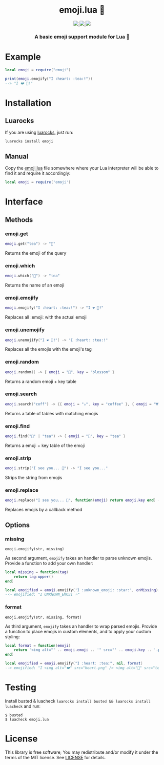 <h1 align=center>emoji.lua 💬</h1>

<p align="center">
    <a href="https://travis-ci.org/kitsunies/emoji.lua"> <img src="https://travis-ci.org/kitsunies/emoji.lua.svg?branch=v2"> </a>
    <a href="https://codecov.io/gh/kitsunies/emoji.lua/branch/v2/"> <img src="https://codecov.io/gh/kitsunies/emoji.lua/branch/v2/graph/badge.svg"> </a>
    <a href="https://github.com/kitsunies/emoji.lua/releases/latest"> <img src="https://img.shields.io/github/v/release/kitsunies/emoji.lua"> </a>
</p>

<h3 align=center>A basic emoji support module for Lua 🌙</h3>

# Example

```lua
local emoji = require("emoji")

print(emoji.emojify("I :heart: :tea:!"))
--> "I ❤️ 🍵!"
```

# Installation

## Luarocks

If you are using [luarocks](https://luarocks.org), just run:

```
luarocks install emoji
```

## Manual

Copy the [emoji.lua](emoji.lua) file somewhere where your Lua interpreter will be able to find it and require it accordingly:

```lua
local emoji = require('emoji')
```

# Interface

## Methods

### emoji.get

```lua
emoji.get("tea") -> "🍵"
```

Returns the emoji of the query

### emoji.which

```lua
emoji.which("🍵") -> "tea"
```

Returns the name of an emoji

### emoji.emojify

```lua
emoji.emojify("I :heart: :tea:!") -> "I ❤️ 🍵!"
```

Replaces all :emoji: with the actual emoji

### emoji.unemojify

```lua
emoji.unemojify("I ❤️ 🍵!") -> "I :heart: :tea:!"
```

Replaces all the emojis with the emoji's tag

### emoji.random

```lua
emoji.random() -> { emoji = "🌼", key = "blossom" }
```

Returns a random emoji + key table

### emoji.search

```lua
emoji.search("coff") -> {{ emoji = "☕️", key = "coffee" }, { emoji = "⚰", key = "coffin" }}
```

Returns a table of tables with matching emojis

### emoji.find

```lua
emoji.find("🍵" | "tea") -> { emoji = "🍵", key = "tea" }
```

Returns a emoji + key table of the emoji

### emoji.strip

```lua
emoji.strip("I see you... 👀") -> "I see you..."
```

Strips the string from emojis

### emoji.replace

```lua
emoji.replace("I see you... 👀", function(emoji) return emoji.key end) -> "I see you... eyes"
```

Replaces emojis by a callback method

## Options

### missing

`emoji.emojify(str, missing)`

As second argument,  `emojify`  takes an handler to parse unknown emojis. Provide a function to add your own handler:

```lua
local missing = function(tag)
    return tag:upper()
end)

local emojified = emoji.emojify('I :unknown_emoji: :star:', onMissing);
--> emojified: "I UNKNOWN_EMOJI ⭐️"
```

### format

`emoji.emojify(str, missing, format)`

As third argument,  `emojify`  takes an handler to wrap parsed emojis. Provide a function to place emojis in custom elements, and to apply your custom styling:

```lua
local format = function(emoji)
    return '<img alt="' .. emoji.emoji .. '" src="' .. emoji.key .. '.png />'
end)

local emojified = emoji.emojify("I :heart: :tea:", nil, format)
--> emojified: "I <img alt="❤️" src="heart.png" /> <img alt="🍵" src="tea.png" />"
```

# Testing
Install busted & luacheck `luarocks install busted && luarocks install luacheck` and run:

```
$ busted
$ luacheck emoji.lua
```

# License

This library is free software; You may redistribute and/or modify it under the terms of the MIT license. See [LICENSE](LICENSE) for details.

